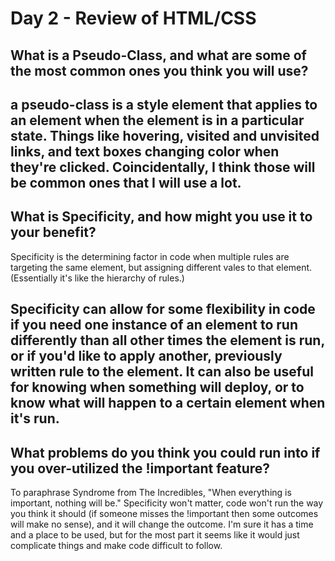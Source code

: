 # Day 2 - Review of HTML/CSS

## What is a Pseudo-Class, and what are some of the most common ones you think you will use?
a pseudo-class is a style element that applies to an element when the element is in a particular state. Things like hovering, visited and unvisited links, and text boxes changing color when they're clicked. Coincidentally, I think those will be common ones that I will use a lot. 
---

## What is Specificity, and how might you use it to your benefit?
Specificity is the determining factor in code when multiple rules are targeting the same element, but assigning different vales to that element. (Essentially it's like the hierarchy of rules.)

Specificity can allow for some flexibility in code if you need one instance of an element to run differently than all other times the element is run, or if you'd like to apply another, previously written rule to the element. It can also be useful for knowing when something will deploy, or to know what will happen to a certain element when it's run.
---

## What problems do you think you could run into if you over-utilized the !important feature?

To paraphrase Syndrome from The Incredibles, "When everything is important, nothing will be." Specificity won't matter, code won't run the way you think it should (if someone misses the !important then some outcomes will make no sense), and it will change the outcome. I'm sure it has a time and a place to be used, but for the most part it seems like it would just complicate things and make code difficult to follow.